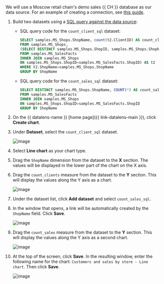 We will use a Moscow retail chain's demo sales {{ CH }} database as our data source. For an example of creating a connection, see [this guide](../../tutorials/datalens/data-from-ch-visualization.md#step1).

1. Build two datasets using a [SQL query against the data source](../../datalens/dataset/create-dataset.md#add-data):

   * SQL query code for the `count_client_sql` dataset:

     ```sql
     SELECT samples.MS_Shops.ShopName, count(t2.ClientID) AS count_clients
     FROM samples.MS_Shops,
     (SELECT DISTINCT samples.MS_Shops.ShopID, samples.MS_Shops.ShopName, samples.MS_SalesFacts.ClientID
     FROM samples.MS_SalesFacts
     INNER JOIN samples.MS_Shops
     ON samples.MS_Shops.ShopID=samples.MS_SalesFacts.ShopID) AS t2
     WHERE t2.ShopName=samples.MS_Shops.ShopName
     GROUP BY ShopName
     ```

   * SQL query code for the `count_sales_sql` dataset:

     ```sql
     SELECT DISTINCT samples.MS_Shops.ShopName, COUNT(*) AS count_sales
     FROM samples.MS_SalesFacts
     INNER JOIN samples.MS_Shops
     ON samples.MS_Shops.ShopID=samples.MS_SalesFacts.ShopID
     GROUP BY ShopName
     ```

1. On the {{ datalens-name }} [home page]({{ link-datalens-main }}), click **Create chart**.
1. Under **Dataset**, select the `count_client_sql` dataset.

   ![image](../../_assets/datalens/concepts/multidataset-chart-1.png)

1. Select **Line chart** as your chart type.
1. Drag the `ShopName` dimension from the dataset to the **X** section. The values will be displayed in the lower part of the chart on the X axis.
1. Drag the `count_clients` measure from the dataset to the **Y** section. This will display the values along the Y axis as a chart.

   ![image](../../_assets/datalens/concepts/multidataset-chart-2.png)

1. Under the dataset list, click **Add dataset** and select `count_sales_sql`.
1. In the window that opens, a link will be automatically created by the `ShopName` field. Click **Save**.

   ![image](../../_assets/datalens/concepts/multidataset-chart-3.png)

1. Drag the `count_sales` measure from the dataset to the **Y** section. This will display the values along the Y axis as a second chart.

   ![image](../../_assets/datalens/concepts/multidataset-chart-4.png)

1. At the top of the screen, click **Save**. In the resulting window, enter the following name for the chart: `Customers and sales by store - Line chart`. Then click **Save**.

   ![image](../../_assets/datalens/concepts/multidataset-chart-5.png)
